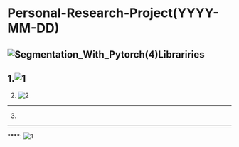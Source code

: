 # Personal-Research-Project(YYYY-MM-DD)
![Segmentation_With_Pytorch(_4_)Librariries](https://user-images.githubusercontent.com/56412471/193456558-d0268a34-52d3-49cb-b10b-339f73859346.PNG)
--------------------------------------------------------------------------------------------------------------
1.![1](https://user-images.githubusercontent.com/56412471/193455927-8075ec8e-e564-4b64-8671-b11ce600fa55.PNG)
--------------------------------
2. ![2](https://user-images.githubusercontent.com/56412471/193456160-aa794aaa-79bd-4f62-8f58-e02fb95141cc.PNG)
---------------------------------
3.
--------------------------------
****:
![1](https://user-images.githubusercontent.com/56412471/193456881-c0d86687-6d98-4add-bcfa-5e7cc0e26a07.PNG)


